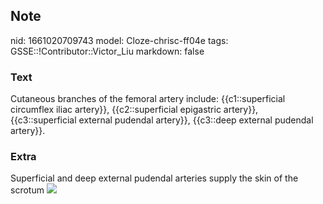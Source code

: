 ## Note
nid: 1661020709743
model: Cloze-chrisc-ff04e
tags: GSSE::!Contributor::Victor_Liu
markdown: false

### Text
Cutaneous branches of the femoral artery include: {{c1::superficial circumflex iliac artery}}, {{c2::superficial epigastric artery}}, {{c3::superficial external pudendal artery}}, {{c3::deep external pudendal artery}}.

### Extra
Superficial and deep external pudendal arteries supply the skin of
the scrotum <img src= 
"paste-8f2a8695ef978aae186d2012dfe39e5d6edbf14f.jpg">
